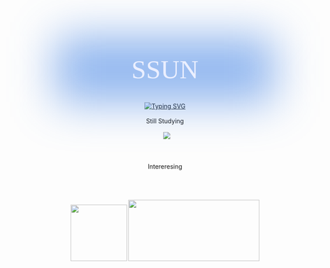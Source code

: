 <!DOCTYPE html>
<html lang="en">
  <head>
    <meta charset="UTF-8" />
    <meta name="viewport" content="width=device-width, initial-scale=1.0" />
    <title>Document</title>
    <style>
      @font-face {
        font-family: "BagelFatOne-Regular";
        src: url("https://cdn.jsdelivr.net/gh/projectnoonnu/noonfonts_JAMO@1.0/BagelFatOne-Regular.woff2")
          format("woff2");
        font-weight: normal;
        font-style: normal;
      }
    </style>
  </head>
  <body>
    <br />
    <br />
    <div style="display: flex; justify-content: center; align-items: center">
      <span style="color: #ebefff; font-size: 60px; font-family: BagelFatOne-Regular; position: absolute; z-index: 3"
        >SSUN</span
      >
      <div style="width: 500px; height: 150px; background-color: #2470e280; filter: blur(50px)"></div>
    </div>
    <div align="center">
      <a href="https://git.io/typing-svg"
        ><img
        src="https://readme-typing-svg.demolab.com?font=Fira+Code&duration=3000&pause=1000&color=F79160&center=true&vCenter=true&repeat=false&random=true&width=400&height=100&lines=%E2%AD%90+WELCOME+TO+YERIN+WORLD+%E2%AD%90""
        alt="Typing SVG" /></a>
    </div>
    <br />
    <div align="center">
      Still Studying
      <br />
      <br />
      <div>
        <img src="https://img.shields.io/badge/HTML5-FF4C4C?style=flat&logo=html5&logoColor=white" alt="" />
        <img src="https://img.shields.io/badge/CSS-FFDE44?&style=flat&logo=css3&logoColor=white" alt="" />
        <img src="https://img.shields.io/badge/JavaScript-FF4C4C?style=flat&logo=JavaScript&logoColor=white" alt="" />
        <img src="https://img.shields.io/badge/React-FFDE44?style=flat&logo=React&logoColor=white" />
        <img
          src="https://img.shields.io/badge/styled--components-FF4C4C?style=flat&logo=styled-components&logoColor=white"
          alt=""
        />
      </div>
      <br /><br /><br />
      Intereresing
      <br />
      <br />
      <div>
        <img src="https://img.shields.io/badge/TypeScript-43853D?style=flat&logo=typescript&logoColor=white" alt="" />
        <img src="https://img.shields.io/badge/React_Native-263016?style=flat&logo=react&logoColor=61DAFB" alt="" />
        <img src="https://img.shields.io/badge/Node.js-43853D?style=flat&logo=node.js&logoColor=white" alt="" />
        <img src="https://img.shields.io/badge/Vue.js-263016?style=flat&logo=vue.js&logoColor=4FC08D" alt="" />
      </div>
    </div>
    <br />
    <br />
    <div align="center">
      <img
        style="height: 129px; margin-bottom: 5px"
        src="https://github-readme-stats.vercel.app/api/top-langs/?username=seyerin&layout=compact"
        alt=""
      />
      <img
        style="width: 300px; height: 140px"
        src="https://github-readme-stats.vercel.app/api?username=seyerin&theme=flag-india"
        alt=""
      />
    </div>
  </body>
</html>
